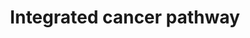 ---
annotations:
- id: PW:0000605
  parent: disease pathway
  type: Pathway Ontology
  value: cancer pathway
- id: DOID:162
  parent: disease of cellular proliferation
  type: Disease Ontology
  value: cancer
authors:
- Saibrahi
- MaintBot
- AlexanderPico
- MartijnVanIersel
- Ddigles
- Khanspers
- Egonw
- Mkutmon
- Marvin M2
- Eweitz
citedin:
- link: PMC7470419
description: This integrated cancer pathway describes the key mechanisms involved
  in the development of cancer containing the key prognostic markers and pathogenetic
  factors.   Proteins on this pathway have targeted assays available via the [https://assays.cancer.gov/available_assays?wp_id=WP1971
  CPTAC Assay Portal]
last-edited: 2021-05-22
organisms:
- Homo sapiens
redirect_from:
- /index.php/Pathway:WP1971
- /instance/WP1971
- /instance/WP1971_rr117762
revision: r117762
schema-jsonld:
- '@context': https://schema.org/
  '@id': https://wikipathways.github.io/pathways/WP1971.html
  '@type': Dataset
  creator:
    '@type': Organization
    name: WikiPathways
  description: This integrated cancer pathway describes the key mechanisms involved
    in the development of cancer containing the key prognostic markers and pathogenetic
    factors.   Proteins on this pathway have targeted assays available via the [https://assays.cancer.gov/available_assays?wp_id=WP1971
    CPTAC Assay Portal]
  keywords:
  - AKT1_HUMAN
  - ASK1
  - ATF1
  - ATM_HUMAN
  - ATR_HUMAN
  - BACH1
  - BAD_HUMAN
  - BARD1_HUMAN
  - BAX_HUMAN
  - BCL2_HUMAN
  - BLM_HUMAN
  - BRCA1_HUMAN
  - CASP3_HUMAN
  - CASP8_HUMAN
  - CASP9_HUMAN
  - CDC25A
  - CDC25B
  - CDC2_HUMAN
  - CDK2_HUMAN
  - CDK4_HUMAN
  - CHK1_HUMAN
  - CHK2_HUMAN
  - E2F1_HUMAN
  - JAK1_HUMAN
  - MDM2_HUMAN
  - MMP1_HUMAN
  - MRE11_HUMAN
  - MSH2_HUMAN
  - MSH6_HUMAN
  - MYC
  - NOXA1_HUMAN
  - OCT1
  - P53_HUMAN
  - PLK1
  - PTEN_HUMAN
  - PUMA
  - Q8NBS1_HUMAN
  - RAD50_HUMAN
  - RB_HUMAN
  - SMAD2_HUMAN
  - SMAD3_HUMAN
  - STAT1_HUMAN
  - p15
  - p21
  - p27
  license: CC0
  name: Integrated cancer pathway
seo: CreativeWork
title: Integrated cancer pathway
wpid: WP1971
---